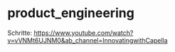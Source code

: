 # product_engineering

Schritte: 
https://www.youtube.com/watch?v=vVNMt6UJNM0&ab_channel=InnovatingwithCapella
